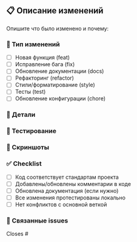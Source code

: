 ## 📋 Описание изменений

Опишите что было изменено и почему:

### 🔧 Тип изменений
- [ ] Новая функция (feat)
- [ ] Исправление бага (fix)
- [ ] Обновление документации (docs)
- [ ] Рефакторинг (refactor)
- [ ] Стили/форматирование (style)
- [ ] Тесты (test)
- [ ] Обновление конфигурации (chore)

### 📝 Детали
<!-- Опишите подробно что изменено -->

### 🧪 Тестирование
<!-- Как протестировать изменения -->

### 📸 Скриншоты
<!-- Если применимо, добавьте скриншоты -->

### ✅ Checklist
- [ ] Код соответствует стандартам проекта
- [ ] Добавлены/обновлены комментарии в коде
- [ ] Обновлена документация (если нужно)
- [ ] Все изменения протестированы локально
- [ ] Нет конфликтов с основной веткой

### 🔗 Связанные issues
<!-- Укажите номера связанных issues -->

Closes #
